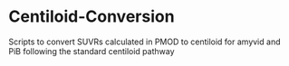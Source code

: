 # Centiloid-Conversion

Scripts to convert SUVRs calculated in PMOD to centiloid for amyvid and PiB following the standard centiloid pathway
